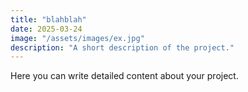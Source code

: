 ```yaml
---
title: "blahblah"
date: 2025-03-24
image: "/assets/images/ex.jpg"
description: "A short description of the project."
---
```


Here you can write detailed content about your project.